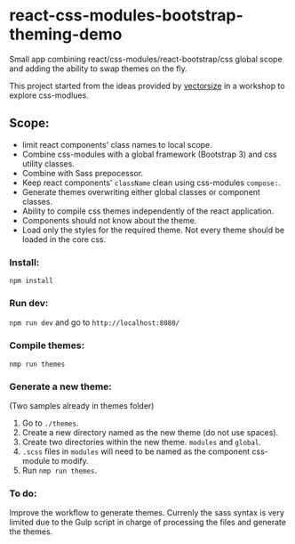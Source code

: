 # react-css-modules-bootstrap-theming-demo
Small app combining react/css-modules/react-bootstrap/css global scope and adding the ability to swap themes on the fly.

This project started from the ideas provided by [vectorsize](https://github.com/vectorsize) in a workshop to explore css-modlues.

## Scope:
* limit react components' class names to local scope.
* Combine css-modules with a global framework (Bootstrap 3) and css utility classes.
* Combine with Sass prepocessor.
* Keep react components' `className` clean using css-modules `compose:`.
* Generate themes overwriting either global classes or component classes.
* Ability to compile css themes independently of the react application.
* Components should not know about the theme.
* Load only the styles for the required theme. Not every theme should be loaded in the core css.

### Install:
`npm install`

### Run dev:
`npm run dev`
and go to `http://localhost:8080/`

### Compile themes:
`nmp run themes`

### Generate a new theme:
(Two samples already in themes folder)

1. Go to `./themes`.
2. Create a new directory named as the new theme (do not use spaces).
3. Create two directories within the new theme. `modules` and `global`.
4. `.scss` files in `modules` will need to be named as the component css-module to modify.
5. Run `nmp run themes`.

### To do:
Improve the workflow to generate themes. Currenly the sass syntax is very limited due to the Gulp script in charge of processing the files and generate the themes.
